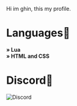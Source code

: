 Hi im ghin, this my profile.

# Languages👑
**» Lua**
<br>
**» HTML and CSS**
# Discord🎉
![Discord](https://img.shields.io/badge/discord-ghin6%232618-%237289DA?logo=discord&logoColor=white)

